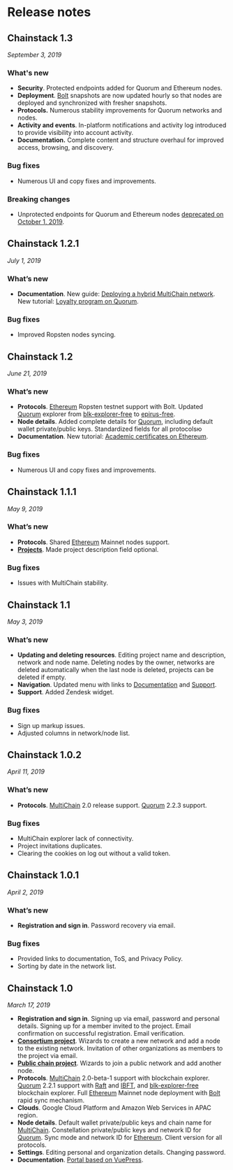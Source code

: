 # Release notes

## Chainstack 1.3

*September 3, 2019*

### What's new

* **Security**. Protected endpoints added for Quorum and Ethereum nodes.
* **Deployment**. [Bolt](/glossary/bolt) snapshots are now updated hourly so that nodes are deployed and synchronized with fresher snapshots.
* **Protocols.** Numerous stability improvements for Quorum networks and nodes.
* **Activity and events**. In-platform notifications and activity log introduced to provide visibility into account activity.
* **Documentation.** Complete content and structure overhaul for improved access, browsing, and discovery.

### Bug fixes

* Numerous UI and copy fixes and improvements.

### Breaking changes

* Unprotected endpoints for Quorum and Ethereum nodes [deprecated on October 1, 2019](https://chainstack.com/protected-endpoints-for-ethereum-and-quorum-nodes-on-chainstack/).

## Chainstack 1.2.1

*July 1, 2019*

### What’s new

* **Documentation**. New guide: [Deploying a hybrid MultiChain network](/operations/multichain/deploying-a-hybrid-network). New tutorial: [Loyalty program on Quorum](/tutorials/loyalty-program-on-quorum).

### Bug fixes

* Improved Ropsten nodes syncing.

## Chainstack 1.2

*June 21, 2019*

### What’s new

* **Protocols**. [Ethereum](/blockchains/ethereum) Ropsten testnet support with Bolt. Updated [Quorum](/blockchains/quorum) explorer from [blk-explorer-free](https://github.com/blk-io/blk-explorer-free) to [epirus-free](https://github.com/blk-io/epirus-free).
* **Node details**. Added complete details for [Quorum](/blockchains/quorum), including default wallet private/public keys. Standardized fields for all protocolsю
* **Documentation**. New tutorial: [Academic certificates on Ethereum](/tutorials/academic-certificates-on-ethereum).

### Bug fixes

* Numerous UI and copy fixes and improvements.

## Chainstack 1.1.1

*May 9, 2019*

### What’s new

* **Protocols**. Shared [Ethereum](/blockchains/ethereum) Mainnet nodes support.
* [**Projects**](/glossary/project). Made project description field optional.

### Bug fixes

* Issues with MultiChain stability.

## Chainstack 1.1

*May 3, 2019*

### What’s new

* **Updating and deleting resources**. Editing project name and description, network and node name. Deleting nodes by the owner, networks are deleted automatically when the last node is deleted, projects can be deleted if empty.
* **Navigation**. Updated menu with links to [Documentation](../) and [Support](https://support.chainstack.com).
* **Support**. Added Zendesk widget.

### Bug fixes

* Sign up markup issues.
* Adjusted columns in network/node list.

## Chainstack 1.0.2

*April 11, 2019*

### What’s new

* **Protocols**. [MultiChain](/blockchains/multichain) 2.0 release support. [Quorum](/blockchains/quorum) 2.2.3 support.

### Bug fixes

* MultiChain explorer lack of connectivity.
* Project invitations duplicates.
* Clearing the cookies on log out without a valid token.

## Chainstack 1.0.1

*April 2, 2019*

### What’s new

* **Registration and sign in**. Password recovery via email.

### Bug fixes

* Provided links to documentation, ToS, and Privacy Policy.
* Sorting by date in the network list.

## Chainstack 1.0

*March 17, 2019*

* **Registration and sign in**. Signing up via email, password and personal details. Signing up for a member invited to the project. Email confirmation on successful registration. Email verification.
* [**Consortium project**](/glossary/consortium-project). Wizards to create a new network and add a node to the existing network. Invitation of other organizations as members to the project via email.
* [**Public chain project**](/glossary/public-chain-project). Wizards to join a public network and add another node.
* **Protocols**. [MultiChain](/blockchains/multichain) 2.0-beta-1 support with blockchain explorer. [Quorum](/blockchains/quorum) 2.2.1 support with [Raft](/blockchains/quorum#raft) and [IBFT](/blockchains/quorum#istanbul-byzantine-fault-tolerance), and [blk-explorer-free](https://github.com/blk-io/blk-explorer-free) blockchain explorer. Full [Ethereum](/blockchains/ethereum) Mainnet node deployment with [Bolt](/glossary/bolt) rapid sync mechanism.
* **Clouds**. Google Cloud Platform and Amazon Web Services in APAC region.
* **Node details**. Default wallet private/public keys and chain name for [MultiChain](/blockchains/multichain). Constellation private/public keys and network ID for [Quorum](/blockchains/quorum). Sync mode and network ID for [Ethereum](/blockchains/ethereum). Client version for all protocols.
* **Settings**. Editing personal and organization details. Changing password.
* **Documentation**. [Portal based on VuePress](../).
